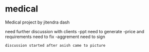 # medical
Medical project by jitendra dash

need further discussion with clients
	-ppt need to generate
	-price and requirements need to fix
	-aggrement need to sign
	
	discussion started after asish came to picture
	
